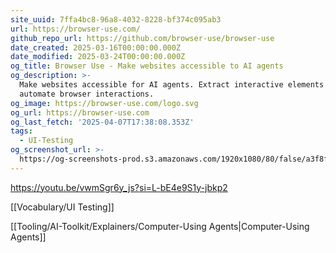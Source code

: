 ```yaml
---
site_uuid: 7ffa4bc8-96a8-4032-8228-bf374c095ab3
url: https://browser-use.com/
github_repo_url: https://github.com/browser-use/browser-use
date_created: 2025-03-16T00:00:00.000Z
date_modified: 2025-03-24T00:00:00.000Z
og_title: Browser Use - Make websites accessible to AI agents
og_description: >-
  Make websites accessible for AI agents. Extract interactive elements and
  automate browser interactions.
og_image: https://browser-use.com/logo.svg
og_url: https://browser-use.com
og_last_fetch: '2025-04-07T17:38:08.353Z'
tags:
  - UI-Testing
og_screenshot_url: >-
  https://og-screenshots-prod.s3.amazonaws.com/1920x1080/80/false/a3f8f26356ef692b38e70d61baabb00d6c993b5880a115675a910bb1d8e6da04.jpeg
---
```


https://youtu.be/vwmSgr6y_js?si=L-bE4e9S1y-jbkp2

[[Vocabulary/UI Testing]]

[[Tooling/AI-Toolkit/Explainers/Computer-Using Agents|Computer-Using Agents]]


